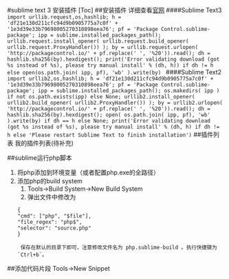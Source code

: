 #sublime text 3 安装插件
[Toc]
##安装插件
详细查看[官网](https://packagecontrol.io/installation#st2)
####Sublime Text3
`import urllib.request,os,hashlib; h = 'df21e130d211cfc94d9b0905775a7c0f' + '1e3d39e33b79698005270310898eea76'; pf = 'Package Control.sublime-package'; ipp = sublime.installed_packages_path(); urllib.request.install_opener( urllib.request.build_opener( urllib.request.ProxyHandler()) ); by = urllib.request.urlopen( 'http://packagecontrol.io/' + pf.replace(' ', '%20')).read(); dh = hashlib.sha256(by).hexdigest(); print('Error validating download (got %s instead of %s), please try manual install' % (dh, h)) if dh != h else open(os.path.join( ipp, pf), 'wb' ).write(by) `
####Sublime Text2
`import urllib2,os,hashlib; h = 'df21e130d211cfc94d9b0905775a7c0f' + '1e3d39e33b79698005270310898eea76'; pf = 'Package Control.sublime-package'; ipp = sublime.installed_packages_path(); os.makedirs( ipp ) if not os.path.exists(ipp) else None; urllib2.install_opener( urllib2.build_opener( urllib2.ProxyHandler()) ); by = urllib2.urlopen( 'http://packagecontrol.io/' + pf.replace(' ', '%20')).read(); dh = hashlib.sha256(by).hexdigest(); open( os.path.join( ipp, pf), 'wb' ).write(by) if dh == h else None; print('Error validating download (got %s instead of %s), please try manual install' % (dh, h) if dh != h else 'Please restart Sublime Text to finish installation')`
##插件列表
我的插件列表(待补充)

##sublime运行php脚本
1. 将php添加到环境变量（或者配置php.exe的全路径）
2. 添加php的build system
    1. Tools->Build System->New Build System
    2. 弹出文件中修改为
    ```
    { 
    "cmd": ["php", "$file"],
    "file_regex": "php$", 
    "selector": "source.php" 
    }
    ```
        保存在默认的目录下即可，注意修改文件名为 php.sublime-build 。执行快捷键为`Ctrl+b`。
##添加代码片段
    Tools->New Snippet
##

